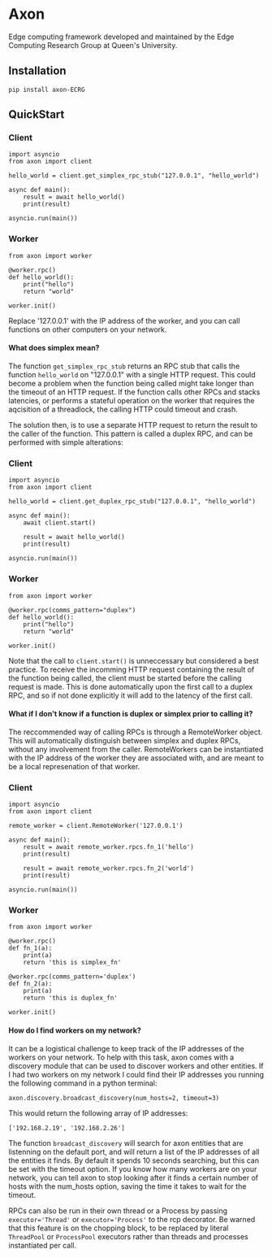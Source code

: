 # Axon

Edge computing framework developed and maintained by the Edge Computing Research Group at Queen's University.

## Installation

`pip install axon-ECRG`

## QuickStart

### Client

```
import asyncio
from axon import client

hello_world = client.get_simplex_rpc_stub("127.0.0.1", "hello_world")

async def main():
	result = await hello_world()
	print(result)

asyncio.run(main())
```

### Worker

```
from axon import worker

@worker.rpc()
def hello_world():
	print("hello")
	return "world"

worker.init()
```

Replace '127.0.0.1' with the IP address of the worker, and you can call functions on other computers on your network.

#### What does simplex mean?

The function `get_simplex_rpc_stub` returns an RPC stub that calls the function `hello_world` on "127.0.0.1" with a single HTTP request. This could become a problem when the function being called might take longer than the timeout of an HTTP request. If the function calls other RPCs and stacks latencies, or performs a stateful operation on the worker that requires the aqcisition of a threadlock, the calling HTTP could timeout and crash.

The solution then, is to use a separate HTTP request to return the result to the caller of the function. This pattern is called a duplex RPC, and can be performed with simple alterations:

### Client

```
import asyncio
from axon import client

hello_world = client.get_duplex_rpc_stub("127.0.0.1", "hello_world")

async def main():
	await client.start()

	result = await hello_world()
	print(result)

asyncio.run(main())
```

### Worker

```
from axon import worker

@worker.rpc(comms_pattern="duplex")
def hello_world():
	print("hello")
	return "world"

worker.init()
```

Note that the call to `client.start()` is unneccessary but considered a best practice. To receive the incomming HTTP request containing the result of the function being called, the client must be started before the calling request is made. This is done automatically upon the first call to a duplex RPC, and so if not done explicitly it will add to the latency of the first call.

#### What if I don't know if a function is duplex or simplex prior to calling it?

The reccommended way of calling RPCs is through a RemoteWorker object. This will automatically distinguish between simplex and duplex RPCs, without any involvement from the caller. RemoteWorkers can be instantiated with the IP address of the worker they are associated with, and are meant to be a local represenation of that worker.

### Client

```
import asyncio
from axon import client

remote_worker = client.RemoteWorker('127.0.0.1')

async def main():
	result = await remote_worker.rpcs.fn_1('hello')
	print(result)

	result = await remote_worker.rpcs.fn_2('world')
	print(result)

asyncio.run(main())
```

### Worker

```
from axon import worker

@worker.rpc()
def fn_1(a):
	print(a)
	return 'this is simplex_fn'

@worker.rpc(comms_pattern='duplex')
def fn_2(a):
	print(a)
	return 'this is duplex_fn'

worker.init()
```

#### How do I find workers on my network?

It can be a logistical challenge to keep track of the IP addresses of the workers on your network. To help with this task, axon comes with a discovery module that can be used to discover workers and other entities. If I had two workers on my network I could find their IP addresses you running the following command in a python terminal:

`axon.discovery.broadcast_discovery(num_hosts=2, timeout=3)`

This would return the following array of IP addresses:

`['192.168.2.19', '192.168.2.26']`

The function `broadcast_discovery` will search for axon entities that are listenning on the default port, and will return a list of the IP addresses of all the entities it finds. By default it spends 10 seconds searching, but this can be set with the timeout option. If you know how many workers are on your network, you can tell axon to stop looking after it finds a certain number of hosts with the num_hosts option, saving the time it takes to wait for the timeout.

RPCs can also be run in their own thread or a Process by passing `executor='Thread'` or `executor='Process'` to the rcp decorator. Be warned that this feature is on the chopping block, to be replaced by literal `ThreadPool` or `ProcessPool` executors rather than threads and processes instantiated per call.
